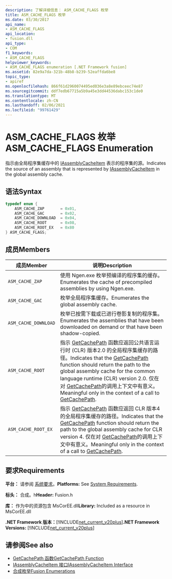 ```yaml
---
description: 了解详细信息： ASM_CACHE_FLAGS 枚举
title: ASM_CACHE_FLAGS 枚举
ms.date: 03/30/2017
api_name:
- ASM_CACHE_FLAGS
api_location:
- fusion.dll
api_type:
- COM
f1_keywords:
- ASM_CACHE_FLAGS
helpviewer_keywords:
- ASM_CACHE_FLAGS enumeration [.NET Framework fusion]
ms.assetid: 82e9a7da-321b-48b8-b239-52eaffda6be8
topic_type:
- apiref
ms.openlocfilehash: 866f61d2960074495ed036e3a8e89ebceec74e87
ms.sourcegitcommit: ddf7edb67715a5b9a45e3dd44536dabc153c1de0
ms.translationtype: MT
ms.contentlocale: zh-CN
ms.lasthandoff: 02/06/2021
ms.locfileid: "99761429"
---
```

# <a name="asm_cache_flags-enumeration"></a><span data-ttu-id="ce614-103">ASM_CACHE_FLAGS 枚举</span><span class="sxs-lookup"><span data-stu-id="ce614-103">ASM_CACHE_FLAGS Enumeration</span></span>

<span data-ttu-id="ce614-104">指示由全局程序集缓存中的 [IAssemblyCacheItem](iassemblycacheitem-interface.md) 表示的程序集的源。</span><span class="sxs-lookup"><span data-stu-id="ce614-104">Indicates the source of an assembly that is represented by [IAssemblyCacheItem](iassemblycacheitem-interface.md) in the global assembly cache.</span></span>  
  
## <a name="syntax"></a><span data-ttu-id="ce614-105">语法</span><span class="sxs-lookup"><span data-stu-id="ce614-105">Syntax</span></span>  
  
```cpp  
typedef enum {  
    ASM_CACHE_ZAP       = 0x01,  
    ASM_CACHE_GAC       = 0x02,  
    ASM_CACHE_DOWNLOAD  = 0x04,  
    ASM_CACHE_ROOT      = 0x08,  
    ASM_CACHE_ROOT_EX   = 0x80  
} ASM_CACHE_FLAGS;  
```  
  
## <a name="members"></a><span data-ttu-id="ce614-106">成员</span><span class="sxs-lookup"><span data-stu-id="ce614-106">Members</span></span>  
  
|<span data-ttu-id="ce614-107">成员</span><span class="sxs-lookup"><span data-stu-id="ce614-107">Member</span></span>|<span data-ttu-id="ce614-108">说明</span><span class="sxs-lookup"><span data-stu-id="ce614-108">Description</span></span>|  
|------------|-----------------|  
|`ASM_CACHE_ZAP`|<span data-ttu-id="ce614-109">使用 Ngen.exe 枚举预编译的程序集的缓存。</span><span class="sxs-lookup"><span data-stu-id="ce614-109">Enumerates the cache of precompiled assemblies by using Ngen.exe.</span></span>|  
|`ASM_CACHE_GAC`|<span data-ttu-id="ce614-110">枚举全局程序集缓存。</span><span class="sxs-lookup"><span data-stu-id="ce614-110">Enumerates the global assembly cache.</span></span>|  
|`ASM_CACHE_DOWNLOAD`|<span data-ttu-id="ce614-111">枚举已按需下载或已进行卷影复制的程序集。</span><span class="sxs-lookup"><span data-stu-id="ce614-111">Enumerates the assemblies that have been downloaded on demand or that have been shadow-copied.</span></span>|  
|`ASM_CACHE_ROOT`|<span data-ttu-id="ce614-112">指示 [GetCachePath](getcachepath-function.md) 函数应返回公共语言运行时 (CLR) 版本2.0 的全局程序集缓存的路径。</span><span class="sxs-lookup"><span data-stu-id="ce614-112">Indicates that the [GetCachePath](getcachepath-function.md) function should return the path to the global assembly cache for the common language runtime (CLR) version 2.0.</span></span> <span data-ttu-id="ce614-113">仅在对 [GetCachePath](getcachepath-function.md)的调用上下文中有意义。</span><span class="sxs-lookup"><span data-stu-id="ce614-113">Meaningful only in the context of a call to [GetCachePath](getcachepath-function.md).</span></span>|  
|`ASM_CACHE_ROOT_EX`|<span data-ttu-id="ce614-114">指示 [GetCachePath](getcachepath-function.md) 函数应返回 CLR 版本4的全局程序集缓存的路径。</span><span class="sxs-lookup"><span data-stu-id="ce614-114">Indicates that the [GetCachePath](getcachepath-function.md) function should return the path to the global assembly cache for CLR version 4.</span></span> <span data-ttu-id="ce614-115">仅在对 [GetCachePath](getcachepath-function.md)的调用上下文中有意义。</span><span class="sxs-lookup"><span data-stu-id="ce614-115">Meaningful only in the context of a call to [GetCachePath](getcachepath-function.md).</span></span>|  
  
## <a name="requirements"></a><span data-ttu-id="ce614-116">要求</span><span class="sxs-lookup"><span data-stu-id="ce614-116">Requirements</span></span>  

 <span data-ttu-id="ce614-117">**平台：** 请参阅 [系统要求](../../get-started/system-requirements.md)。</span><span class="sxs-lookup"><span data-stu-id="ce614-117">**Platforms:** See [System Requirements](../../get-started/system-requirements.md).</span></span>  
  
 <span data-ttu-id="ce614-118">**标头：** 合成。h</span><span class="sxs-lookup"><span data-stu-id="ce614-118">**Header:** Fusion.h</span></span>  
  
 <span data-ttu-id="ce614-119">**库：** 作为中的资源包含 MsCorEE.dll</span><span class="sxs-lookup"><span data-stu-id="ce614-119">**Library:** Included as a resource in MsCorEE.dll</span></span>  
  
 <span data-ttu-id="ce614-120">**.NET Framework 版本：**[!INCLUDE[net_current_v20plus](../../../../includes/net-current-v20plus-md.md)]</span><span class="sxs-lookup"><span data-stu-id="ce614-120">**.NET Framework Versions:** [!INCLUDE[net_current_v20plus](../../../../includes/net-current-v20plus-md.md)]</span></span>  
  
## <a name="see-also"></a><span data-ttu-id="ce614-121">请参阅</span><span class="sxs-lookup"><span data-stu-id="ce614-121">See also</span></span>

- [<span data-ttu-id="ce614-122">GetCachePath 函数</span><span class="sxs-lookup"><span data-stu-id="ce614-122">GetCachePath Function</span></span>](getcachepath-function.md)
- [<span data-ttu-id="ce614-123">IAssemblyCacheItem 接口</span><span class="sxs-lookup"><span data-stu-id="ce614-123">IAssemblyCacheItem Interface</span></span>](iassemblycacheitem-interface.md)
- [<span data-ttu-id="ce614-124">合成枚举</span><span class="sxs-lookup"><span data-stu-id="ce614-124">Fusion Enumerations</span></span>](fusion-enumerations.md)
